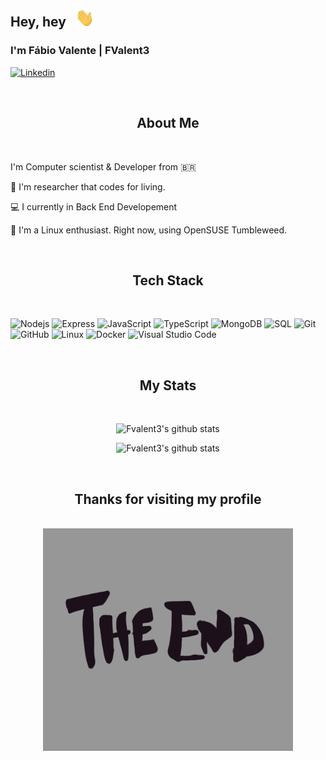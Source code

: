 <h2> Hey, hey &nbsp; <img src="./images/hi.gif" width="30px"> </h2>


<h3> I'm Fábio Valente | FValent3</h3>

[![Linkedin](https://img.shields.io/badge/-LinkedIn-blue?style=flat&logo=Linkedin&logoColor=white)](https://www.linkedin.com/in/fábio-rodrigues-915b481b9/)

<br>


<h2 align="center">About Me</h2>
<br>

I'm Computer scientist & Developer from :brazil:

:microscope: I'm researcher that codes for living.

:computer: I currently in Back End Developement

:penguin: I'm a Linux enthusiast. Right now, using OpenSUSE Tumbleweed.

<br>

<h2 align="center">Tech Stack</h2>
<br>




![Nodejs](https://img.shields.io/badge/-Nodejs-black?style=flat&logo=Node.js)
![Express](https://img.shields.io/badge/-Express-black?style=flat&logo=Express)
![JavaScript](https://img.shields.io/badge/-JavaScript-black?style=flat&logo=javascript)
![TypeScript](https://img.shields.io/badge/-TypeScript-black?style=flat&logo=typescript)
![MongoDB](https://img.shields.io/badge/-MongoDB-black?style=flat&logo=mongodb)
![SQL](https://img.shields.io/badge/-SQL-black?style=flat&logo=MySQL)
![Git](https://img.shields.io/badge/-Git-black?style=flat&logo=git)
![GitHub](https://img.shields.io/badge/-GitHub-181717?style=flat&logo=github)
![Linux](https://img.shields.io/badge/-Linux-black?style=flat&logo=linux)
![Docker](https://img.shields.io/badge/-Docker-black?style=flat&logo=docker)
![Visual Studio
Code](https://img.shields.io/badge/-Visual%20Studio%20Code-black?style=flat&logo=visual-studio-code&logoColor=007ACC)


<br>
<h2 align="center">My Stats</h2>
<br>

<p align="center">
  <img src="https://github-profile-summary-cards.vercel.app/api/cards/profile-details?username=Fvalent3&theme=radical" alt="Fvalent3's github stats" />
</p>

<p align="center">
  <img src="https://github-profile-summary-cards.vercel.app/api/cards/repos-per-language?username=Fvalent3&theme=radical"
    alt="Fvalent3's github stats" />
</p>

<br>
<h2 align="center">Thanks for visiting my profile</h2>
<br>
<div align="center">
  <img src="./images/end.gif" width="400px">
</div>
<br>
